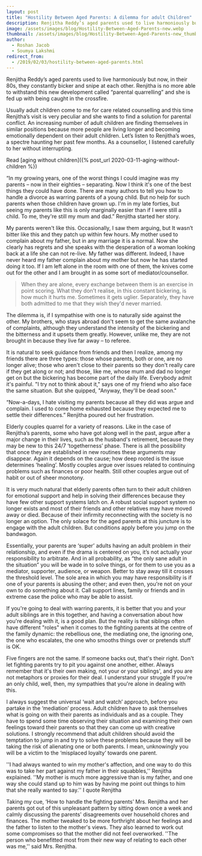```yaml
---
layout: post
title: "Hostility Between Aged Parents: A dilemma for adult Children"
description: Renjitha Reddy’s aged parents used to live harmoniously but now, in their 80s, they constantly bicker and snipe at each other. Renjitha is no more able to withstand this new development called “parental quarrelling” and she is fed up with being caught in the crossfire.
image: /assets/images/blog/Hostility-Between-Aged-Parents-new.webp
thumbnail: /assets/images/blog/Hostility-Between-Aged-Parents-new_thumbnail.webp
author:
  - Roshan Jacob
  - Soumya Lakshmi
redirect_from:
  - /2019/02/03/hostility-between-aged-parents.html
---
```


Renjitha Reddy’s aged parents used to live harmoniously but now, in their 80s, they constantly bicker and snipe at each other. Renjitha is no more able to withstand this new development called “parental quarrelling” and she is fed up with being caught in the crossfire.

Usually adult children come to me for care related counselling and this time Renjitha’s visit is very peculiar and she wants to find a solution for parental conflict. An increasing number of adult children are finding themselves in similar positions because more people are living longer and becoming emotionally dependent on their adult children. Let’s listen to Renjitha’s woes, a spectre haunting her past few months. As a counsellor, I listened carefully to her without interrupting.

Read [aging without children]({% post_url 2020-03-11-aging-without-children %})

“In my growing years, one of the worst things I could imagine was my parents – now in their eighties – separating. Now I think it's one of the best things they could have done. There are many authors to tell you how to handle a divorce as warring parents of a young child. But no help for such parents when those children have grown up. I'm in my late forties, but seeing my parents like this is only marginally easier than if I were still a child. To me, they're still my mum and dad.” Renjitha started her story.

My parents weren't like this. Occasionally, I saw them arguing, but It wasn’t bitter like this and they patch up within few hours. My mother used to complain about my father, but in any marriage it is a normal. Now she clearly has regrets and she speaks with the desperation of a woman looking back at a life she can not re-live. My father was different. Indeed, I have never heard my father complain about my mother but now he has started doing it too. If I am left alone in the room with one of them, the knives come out for the other and I am brought in as some sort of mediator/counsellor.

> When they are alone, every exchange between them is an exercise in point scoring. What they don't realise, in this constant bickering, is how much it hurts me. Sometimes it gets uglier. Separately, they have both admitted to me that they wish they'd never married.

The dilemma is, if I sympathise with one is to naturally side against the other. My brothers, who stays abroad don't seem to get the same avalanche of complaints, although they understand the intensity of the bickering and the bitterness and it upsets them greatly. However, unlike me, they are not brought in because they live far away – to referee.

It is natural to seek guidance from friends and then I realize, among my friends there are three types: those whose parents, both or one, are no longer alive; those who aren't close to their parents so they don't really care if they get along or not; and those, like me, whose mum and dad no longer get on but the bickering has become part of the daily life. Everybody admit it's painful. "I try not to think about it," says one of my friend who also face the same situation. But she quipped, "Anyway, they'll be dead soon."

“Now-a-days, I hate visiting my parents because all they did was argue and complain. I used to come home exhausted because they expected me to settle their differences.” Renjitha poured out her frustration.

Elderly couples quarrel for a variety of reasons. Like in the case of Renjitha’s parents, some who have got along well in the past, argue after a major change in their lives, such as the husband's retirement, because they may be new to this 24/7 ‘togetherness’ phase. There is all the possibility that once they are established in new routines these arguments may disappear. Again it depends on the cause; how deep rooted is the issue determines ‘healing’. Mostly couples argue over issues related to continuing problems such as finances or poor health. Still other couples argue out of habit or out of sheer monotony.

It is very much natural that elderly parents often turn to their adult children for emotional support and help in solving their differences because they have few other support systems latch on. A robust social support system no longer exists and most of their friends and other relatives may have moved away or died. Because of their infirmity reconnecting with the society is no longer an option. The only solace for the aged parents at this juncture is to engage with the adult children. But conditions apply before you jump on the bandwagon.

Essentially, your parents are ‘super’ adults having an adult problem in their relationship, and even if the drama is centered on you, it’s not actually your responsibility to arbitrate. And in all probability, as “the only sane adult in the situation” you will be wade in to solve things, or for them to use you as a mediator, supporter, audience, or weapon. Better to stay away till it crosses the threshold level.
The sole area in which you may have responsibility is if one of your parents is abusing the other; and even then, you're not on your own to do something about it. Call support lines, family or friends and in extreme case the police who may be able to assist.

If you're going to deal with warring parents, it is better that you and your adult siblings are in this together, and having a conversation about how you're dealing with it, is a good plan. But the reality is that siblings often have different "roles" when it comes to the fighting parents at the centre of the family dynamic: the rebellious one, the mediating one, the ignoring one, the one who escalates, the one who smooths things over or pretends stuff is OK.

Five fingers are not the same. If someone backs out, that's their right. Don't let fighting parents try to pit you against one another, either. Always remember that it's their own making, not your or your siblings', and you are not metaphors or proxies for their deal. I understand your struggle If you're an only child, well, then, my sympathies that you're alone in dealing with this.

I always suggest the universal ‘wait and watch’ approach, before you partake in the ‘mediation’ process. Adult children have to ask themselves what is going on with their parents as individuals and as a couple. They have to spend some time observing their situation and examining their own feelings toward their parents so that they can come up with creative solutions. I strongly recommend that adult children should avoid the temptation to jump in and try to solve these problems because they will be taking the risk of alienating one or both parents. I mean, unknowingly you will be a victim to the ‘misplaced loyalty’ towards one parent.

''I had always wanted to win my mother's affection, and one way to do this was to take her part against my father in their squabbles,'' Renjitha explained. ''My mother is much more aggressive than is my father, and one way she could stand up to him was by having me point out things to him that she really wanted to say.'' I quote Renjitha

Taking my cue, ‘How to handle the fighting parents’ Mrs. Renjitha and her parents got out of this unpleasant pattern by sitting down once a week and calmly discussing the parents' disagreements over household chores and finances. The mother tweaked to be more forthright about her feelings and the father to listen to the mother's views. They also learned to work out some compromises so that the mother did not feel overworked. ''The person who benefitted most from their new way of relating to each other was me,'' said Mrs. Renjitha.
